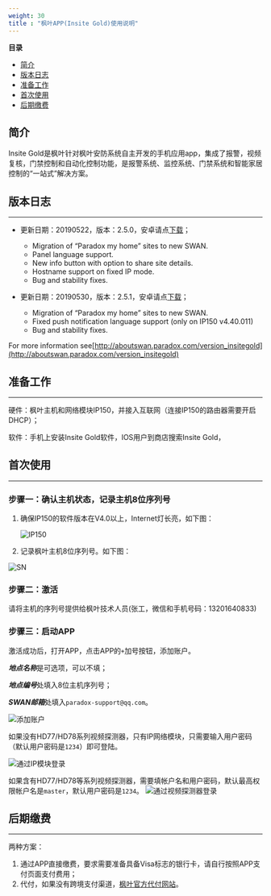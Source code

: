 ```yaml
---
weight: 30
title : "枫叶APP(Insite Gold)使用说明"
---
```


**目录**

- [简介](#简介)
- [版本日志](#版本日志)
- [准备工作](#准备工作)
- [首次使用](#首次使用)
- [后期缴费](#后期缴费)

## 简介

Insite Gold是枫叶针对枫叶安防系统自主开发的手机应用app，集成了报警，视频复核，门禁控制和自动化控制功能，是报警系统、监控系统、门禁系统和智能家居控制的“一站式”解决方案。

## 版本日志

---

- 更新日期：20190522，版本：2.5.0，安卓请点[下载](/help/node2/insite-gold/InsiteGold-V2.5.0.apk)；
  - Migration of “Paradox my home” sites to new SWAN.
  - Panel language support.
  - New info button with option to share site details.
  - Hostname support on fixed IP mode.
  - Bug and stability fixes.
  
- 更新日期：20190530，版本：2.5.1，安卓请点[下载](/help/node2/insite-gold/InsiteGold-V2.5.1.apk)；
  - Migration of “Paradox my home” sites to new SWAN.
  - Fixed push notification language support (only on IP150 v4.40.011)
  - Bug and stability fixes.

For more information see[http://aboutswan.paradox.com/version_insitegold](http://aboutswan.paradox.com/version_insitegold)

## 准备工作

---

硬件：枫叶主机和网络模块IP150，并接入互联⽹（连接IP150的路由器需要开启DHCP）；

软件：手机上安装Insite Gold软件，IOS用户到商店搜索Insite Gold，

## 首次使用

---

### 步骤一：确认主机状态，记录主机8位序列号

1. 确保IP150的软件版本在V4.0以上，Internet灯长亮，如下图：

    ![IP150](/help/node2/insite-gold/images/ip150.png)

2. 记录枫叶主机8位序列号。如下图：

![SN](/help/node2/insite-gold/images/sn.png)

### 步骤二：激活

请将主机的序列号提供给枫叶技术人员(张工，微信和手机号码：13201640833)

### 步骤三：启动APP

激活成功后，打开APP，点击APP的`+`加号按钮，添加账户。

***地点名称***是可选项，可以不填；

***地点编号***处填入8位主机序列号；

***SWAN邮箱***处填入`paradox-support@qq.com`。

![添加账户](/help/node2/insite-gold/images/add-account.png)

如果没有HD77/HD78系列视频探测器，只有IP网络模块，只需要输入用户密码（默认用户密码是`1234`）即可登陆。

![通过IP模块登录](/help/node2/insite-gold/images/login-ip-module.png)

如果含有HD77/HD78等系列视频探测器，需要填帐户名和用户密码，默认最高权限帐户名是`master`，默认用户密码是`1234`。
![通过视频探测器登录](/help/node2/insite-gold/images/login-video-detector.png)

## 后期缴费

---

两种方案：

1. 通过APP直接缴费，要求需要准备具备Visa标志的银行卡，请自行按照APP支付页面支付费用；
2. 代付，如果没有跨境⽀付渠道，[枫叶官方代付网站](http://support.senboll.com:8888/swan)。